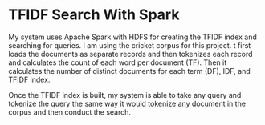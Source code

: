 # TFIDF Search With Spark

My system uses Apache Spark with HDFS for creating the TFIDF index and searching for queries.
I am using the cricket corpus for this project.
t first loads the documents as separate records and then tokenizes each record and calculates the count of each word per document (TF).
Then it calculates the number of distinct documents for each term (DF), IDF, and TFIDF index.

Once the TFIDF index is built, my system is able to take any query and tokenize the query the same way it would tokenize
any document in the corpus and then conduct the search.

